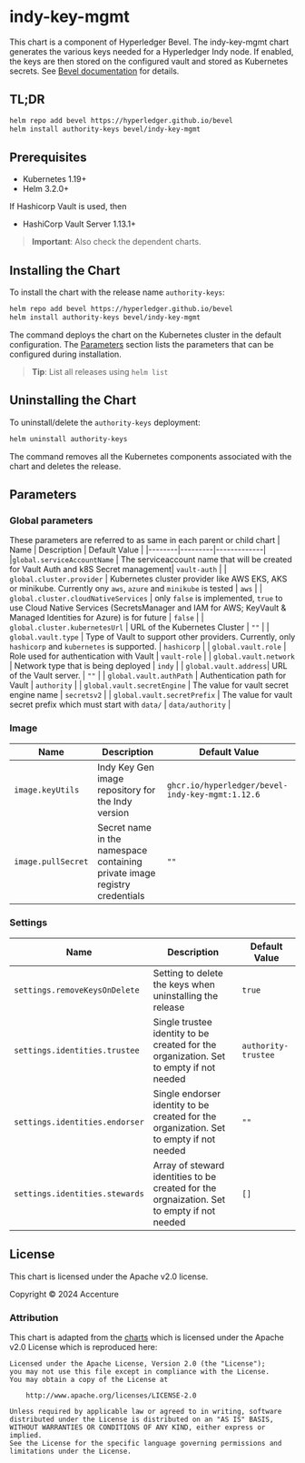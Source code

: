[//]: # (##############################################################################################)
[//]: # (Copyright Accenture. All Rights Reserved.)
[//]: # (SPDX-License-Identifier: Apache-2.0)
[//]: # (##############################################################################################)

# indy-key-mgmt

This chart is a component of Hyperledger Bevel. The indy-key-mgmt chart generates the various keys needed for a Hyperledger Indy node. If enabled, the keys are then stored on the configured vault and stored as Kubernetes secrets. See [Bevel documentation](https://hyperledger-bevel.readthedocs.io/en/latest/) for details.

## TL;DR

```bash
helm repo add bevel https://hyperledger.github.io/bevel
helm install authority-keys bevel/indy-key-mgmt
```

## Prerequisites

- Kubernetes 1.19+
- Helm 3.2.0+

If Hashicorp Vault is used, then
- HashiCorp Vault Server 1.13.1+

> **Important**: Also check the dependent charts.

## Installing the Chart

To install the chart with the release name `authority-keys`:

```bash
helm repo add bevel https://hyperledger.github.io/bevel
helm install authority-keys bevel/indy-key-mgmt
```

The command deploys the chart on the Kubernetes cluster in the default configuration. The [Parameters](#parameters) section lists the parameters that can be configured during installation.

> **Tip**: List all releases using `helm list`

## Uninstalling the Chart

To uninstall/delete the `authority-keys` deployment:

```bash
helm uninstall authority-keys
```

The command removes all the Kubernetes components associated with the chart and deletes the release.

## Parameters

### Global parameters
These parameters are referred to as same in each parent or child chart
| Name   | Description  | Default Value |
|--------|---------|-------------|
|`global.serviceAccountName` | The serviceaccount name that will be created for Vault Auth and k8S Secret management| `vault-auth` |
| `global.cluster.provider` | Kubernetes cluster provider like AWS EKS, AKS or minikube. Currently ony `aws`, `azure` and `minikube` is tested | `aws` |
| `global.cluster.cloudNativeServices` | only `false` is implemented, `true` to use Cloud Native Services (SecretsManager and IAM for AWS; KeyVault & Managed Identities for Azure) is for future  | `false`  |
| `global.cluster.kubernetesUrl` | URL of the Kubernetes Cluster  | `""`  |
| `global.vault.type`  | Type of Vault to support other providers. Currently, only `hashicorp` and `kubernetes` is supported. | `hashicorp`    |
| `global.vault.role`  | Role used for authentication with Vault | `vault-role`    |
| `global.vault.network`  | Network type that is being deployed | `indy`    |
| `global.vault.address`| URL of the Vault server.    | `""`            |
| `global.vault.authPath`    | Authentication path for Vault  | `authority`            |
| `global.vault.secretEngine` | The value for vault secret engine name   | `secretsv2`  |
| `global.vault.secretPrefix` | The value for vault secret prefix which must start with `data/`   | `data/authority`  |

### Image

| Name   | Description    | Default Value   |
| -------------| ---------- | --------- |
| `image.keyUtils`  | Indy Key Gen image repository for the Indy version  | `ghcr.io/hyperledger/bevel-indy-key-mgmt:1.12.6` |
| `image.pullSecret`    | Secret name in the namespace containing private image registry credentials  | `""`            |

### Settings

| Name   | Description  | Default Value |
|--------|---------|-------------|
|`settings.removeKeysOnDelete` | Setting to delete the keys when uninstalling the release | `true` |
| `settings.identities.trustee` | Single trustee identity to be created for the organization. Set to empty if not needed  | `authority-trustee` |
| `settings.identities.endorser` | Single endorser identity to be created for the organization. Set to empty if not needed  | `""` |
| `settings.identities.stewards` | Array of steward identities to be created for the orgnaization. Set to empty if not needed  | `[]` |

## License

This chart is licensed under the Apache v2.0 license.

Copyright &copy; 2024 Accenture

### Attribution

This chart is adapted from the [charts](https://hyperledger.github.io/bevel/) which is licensed under the Apache v2.0 License which is reproduced here:

```
Licensed under the Apache License, Version 2.0 (the "License");
you may not use this file except in compliance with the License.
You may obtain a copy of the License at

    http://www.apache.org/licenses/LICENSE-2.0

Unless required by applicable law or agreed to in writing, software
distributed under the License is distributed on an "AS IS" BASIS,
WITHOUT WARRANTIES OR CONDITIONS OF ANY KIND, either express or implied.
See the License for the specific language governing permissions and
limitations under the License.
```
